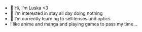 - 👋 Hi, I’m Luska <3
- 👀 I’m interested in stay all day doing nothing
- 🌱 I’m currently learning to sell lenses and optics
- I like anime and manga and playing games to pass my time...

<!---
Luska4048/Luska4048 is a ✨ special ✨ repository because its `README.md` (this file) appears on your GitHub profile.
You can click the Preview link to take a look at your changes.
--->
